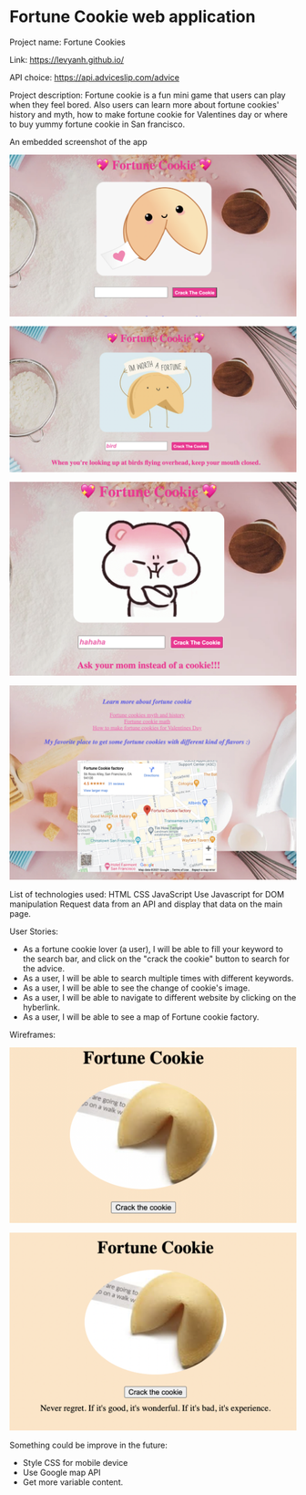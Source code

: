 # Fortune Cookie web application
Project name: Fortune Cookies

Link: https://levyanh.github.io/

API choice: https://api.adviceslip.com/advice

Project description: 
Fortune cookie is a fun mini game that users can play when they feel bored. Also users can learn more about fortune cookies' history and myth, how to make fortune cookie for Valentines day or where to buy yummy fortune cookie in San francisco.

An embedded screenshot of the app

![](image/screenshot1.png)

![](image/screanshot2.png)

![](image/screenshot3.png)

![](image/screenshot4.png)

List of technologies used:
HTML
CSS
JavaScript
Use Javascript for DOM manipulation
Request data from an API and display that data on the main page.

User Stories:
- As a fortune cookie lover (a user), I will be able to fill your keyword to the search bar, and click on the "crack the cookie" button to search for the advice.
- As a user, I will be able to search multiple times with different keywords.
- As a user, I will be able to see the change of cookie's image.
- As a user, I will be able to navigate to different website by clicking on the hyberlink.
- As a user, I will be able to see a map of Fortune cookie factory.

Wireframes:

![](image/draft1.png)


![](image/draft2.png)

Something could be improve in the future:
- Style CSS for mobile device
- Use Google map API
- Get more variable content.

